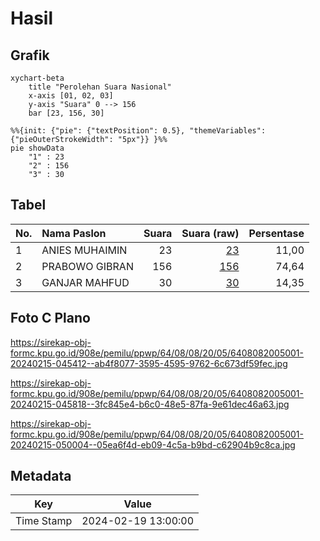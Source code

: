 # Hasil

## Grafik

```mermaid
xychart-beta
    title "Perolehan Suara Nasional"
    x-axis [01, 02, 03]
    y-axis "Suara" 0 --> 156
    bar [23, 156, 30]
```

```mermaid
%%{init: {"pie": {"textPosition": 0.5}, "themeVariables": {"pieOuterStrokeWidth": "5px"}} }%%
pie showData
    "1" : 23
    "2" : 156
    "3" : 30
```

## Tabel

| No. | Nama Paslon    | Suara | Suara (raw) | Persentase |
|:--- |:-------------- | -----:| -----------:| ----------:|
| 1   | ANIES MUHAIMIN | 23    | [23][p-1]   | 11,00      |
| 2   | PRABOWO GIBRAN | 156   | [156][p-2]  | 74,64      |
| 3   | GANJAR MAHFUD  | 30    | [30][p-3]   | 14,35      |


[p-1]: https://github.com/gigit-pemilu/pemilu-2024/blob/main/pilpres/hitung-suara/sub/64-kalimantan-timur/sub/08-kutai-timur/sub/08-kombeng/sub/2005-sri-pantun/sub/001-tps/sub/paslon-1.txt
[p-2]: https://github.com/gigit-pemilu/pemilu-2024/blob/main/pilpres/hitung-suara/sub/64-kalimantan-timur/sub/08-kutai-timur/sub/08-kombeng/sub/2005-sri-pantun/sub/001-tps/sub/paslon-2.txt
[p-3]: https://github.com/gigit-pemilu/pemilu-2024/blob/main/pilpres/hitung-suara/sub/64-kalimantan-timur/sub/08-kutai-timur/sub/08-kombeng/sub/2005-sri-pantun/sub/001-tps/sub/paslon-3.txt

## Foto C Plano

https://sirekap-obj-formc.kpu.go.id/908e/pemilu/ppwp/64/08/08/20/05/6408082005001-20240215-045412--ab4f8077-3595-4595-9762-6c673df59fec.jpg

https://sirekap-obj-formc.kpu.go.id/908e/pemilu/ppwp/64/08/08/20/05/6408082005001-20240215-045818--3fc845e4-b6c0-48e5-87fa-9e61dec46a63.jpg

https://sirekap-obj-formc.kpu.go.id/908e/pemilu/ppwp/64/08/08/20/05/6408082005001-20240215-050004--05ea6f4d-eb09-4c5a-b9bd-c62904b9c8ca.jpg


## Metadata

| Key        | Value               |
| ---------- | ------------------- |
| Time Stamp | 2024-02-19 13:00:00 |



